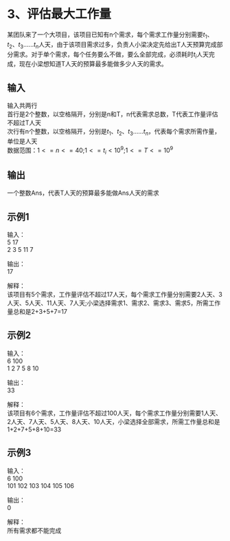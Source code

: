 # 3、评估最大工作量
某团队来了一个大项目，该项目已知有n个需求，每个需求工作量分别需要$t_1$、$t_2$、$t_3$......$t_n$人天，由于该项目需求过多，负责人小梁决定先给出T人天预算完成部分需求。对于单个需求，每个任务要么不做，要么全部完成，必须耗时$t_i$人天完成，现在小梁想知道T人天的预算最多能做多少人天的需求。

## 输入
输入共两行  
首行是2个整数，以空格隔开，分别是n和T，n代表需求总数，T代表工作量评估不超过T人天  
次行有n个整数，以空格隔开，分别是$t_1$、$t_2$、$t_3$......$t_n$，代表每个需求所需作量，单位是人天  
数据范围：$1<=n<=40$;$1<=t_i<10^9$;$1<=T<=10^9$
## 输出
一个整数Ans，代表T人天的预算最多能做Ans人天的需求

## 示例1
输入：  
5 17  
2 3 5 11 7

输出：  
17

解释：   
该项目有5个需求，工作量评估不超过17人天，每个需求工作量分别需要2人天、3人天、5人天、11人天、7人天;小梁选择需求1、需求2、需求3、需求5，所需工作量总和是2+3+5+7=17

## 示例2
输入：  
6 100  
1 2 7 5 8 10  

输出：  
33

解释：   
该项目有6个需求，工作量评估不超过100人天，每个需求工作量分别需要1人天、2人天、7人天、5人天、8人天、10人天，小梁选择全部需求，所需工作量总和是1+2+7+5+8+10=33

## 示例3
输入：  
6 100  
101 102 103 104 105 106  

输出：  
0

解释：   
所有需求都不能完成